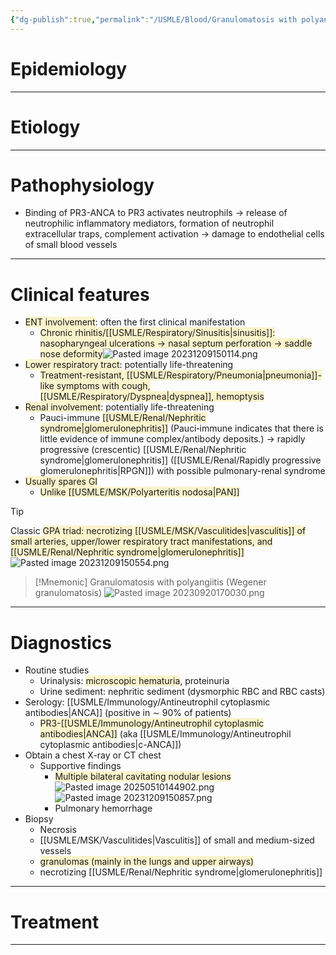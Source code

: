 ```yaml
---
{"dg-publish":true,"permalink":"/USMLE/Blood/Granulomatosis with polyangiitis/"}
---
```


# Epidemiology


---
# Etiology


---
# Pathophysiology
- Binding of PR3-ANCA to PR3 activates neutrophils → release of neutrophilic inflammatory mediators, formation of neutrophil extracellular traps, complement activation → damage to endothelial cells of small blood vessels

---
# Clinical features
- <span style="background:rgba(240, 200, 0, 0.2)">ENT involvement</span>: often the first clinical manifestation
	- <span style="background:rgba(240, 200, 0, 0.2)">Chronic rhinitis/[[USMLE/Respiratory/Sinusitis\|sinusitis]]: nasopharyngeal ulcerations → nasal septum perforation → saddle nose deformity</span>![Pasted image 20231209150114.png](/img/user/appendix/Pasted%20image%2020231209150114.png)
- <span style="background:rgba(240, 200, 0, 0.2)">Lower respiratory tract</span>: potentially life-threatening
	- <span style="background:rgba(240, 200, 0, 0.2)">Treatment-resistant, [[USMLE/Respiratory/Pneumonia\|pneumonia]]-like symptoms with cough, [[USMLE/Respiratory/Dyspnea\|dyspnea]], hemoptysis</span>
- <span style="background:rgba(240, 200, 0, 0.2)">Renal involvement</span>: potentially life-threatening
	- Pauci-immune <span style="background:rgba(240, 200, 0, 0.2)">[[USMLE/Renal/Nephritic syndrome\|glomerulonephritis]]</span> (Pauci‑immune indicates that there is little evidence of immune complex/antibody deposits.) → rapidly progressive (crescentic) [[USMLE/Renal/Nephritic syndrome\|glomerulonephritis]] ([[USMLE/Renal/Rapidly progressive glomerulonephritis\|RPGN]]) with possible pulmonary-renal syndrome
- <span style="background:rgba(240, 200, 0, 0.2)">Usually spares GI</span>
	- <span style="background:rgba(240, 200, 0, 0.2)">Unlike [[USMLE/MSK/Polyarteritis nodosa\|PAN]]</span>

>[!tip] 
>Classic <span style="background:rgba(240, 200, 0, 0.2)">GPA triad: necrotizing [[USMLE/MSK/Vasculitides\|vasculitis]] of small arteries, upper/lower respiratory tract manifestations, and [[USMLE/Renal/Nephritic syndrome\|glomerulonephritis]]</span>![Pasted image 20231209150554.png](/img/user/appendix/Pasted%20image%2020231209150554.png)


>[!Mnemonic] Granulomatosis with polyangiitis (Wegener granulomatosis)
>![Pasted image 20230920170030.png](/img/user/appendix/Pasted%20image%2020230920170030.png)

---
# Diagnostics
- Routine studies
	- Urinalysis: <span style="background:rgba(240, 200, 0, 0.2)">microscopic hematuria</span>, proteinuria
	- Urine sediment: nephritic sediment (dysmorphic RBC and RBC casts)
- Serology: [[USMLE/Immunology/Antineutrophil cytoplasmic antibodies\|ANCA]] (positive in ∼ 90% of patients) 
	- <span style="background:rgba(240, 200, 0, 0.2)">PR3-[[USMLE/Immunology/Antineutrophil cytoplasmic antibodies\|ANCA]]</span> (aka [[USMLE/Immunology/Antineutrophil cytoplasmic antibodies\|c-ANCA]])
- Obtain a chest X-ray or CT chest
	- Supportive findings
		- <span style="background:rgba(240, 200, 0, 0.2)">Multiple bilateral cavitating nodular lesions</span>![Pasted image 20250510144902.png](/img/user/appendix/Pasted%20image%2020250510144902.png)![Pasted image 20231209150857.png](/img/user/appendix/Pasted%20image%2020231209150857.png)
		- Pulmonary hemorrhage
- Biopsy
	- Necrosis
	- [[USMLE/MSK/Vasculitides\|Vasculitis]] of small and medium-sized vessels
	- <span style="background:rgba(240, 200, 0, 0.2)">granulomas (mainly in the lungs and upper airways)</span>
	- necrotizing [[USMLE/Renal/Nephritic syndrome\|glomerulonephritis]]

---
# Treatment


---
